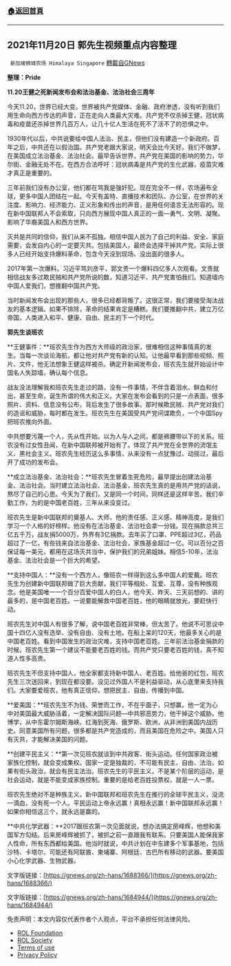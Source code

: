 ###  [:house:返回首頁](https://github.com/ourhimalayas/txt)
---


## 2021年11月20日 郭先生视频重点内容整理
` 新加坡狮城农场 Himalaya Singapore` [轉載自GNews](https://gnews.org/zh-hans/1713955/)

**整理：Pride**

**11.20王健之死新闻发布会和法治基金、法治社会三周年**

今天11.20，世界已经大变。世界被共产党媒体、金融、政府渗透，没有听到我们用生命向西方传达的声音，正在走向人类最大灾难。共产党不仅杀掉王健，冠状病毒和疫苗还杀掉世界几百万人，让几十亿人生活在死不了活不了的恐惧之中。

1930年代以后，中共说要给中国人法治、民主，但他们没有建造一个新政府。百年之后，中共还在以假治国。共产党老跟大家说，明天会比今天好。我们不做梦，在美国成立法治基金、法治社会。最早告诉世界，共产党在美国的影响的势力，华尔街、金融无处不在。在西方合法呼吁：冠状病毒是共产党的生化武器，疫苗灾难才真正是重要的。

三年前我们没有办公室，他们都在骂我是强奸犯。现在完全不一样，农场遍布全球，更多中国人团结在一起。今天有盖特、直播技术和团队、办公室，在世界的关注度、影响力、经济能力、正义形象和传出的声音，是用任何语言无法形容的。现在新中国联邦人不会索取，只向西方展现中国人真正的一面—勇气、文明、凝聚。影响了华裔美国人和西方世界。

灭共是共同的信仰，我们从来不孤独。相信中国人民为了自己的利益、安全、家庭需要，会发自内心的一定要灭共。包括美国人，最终会选择干掉共产党。实际上很多人已经开始支持爆料革命，包含今天没到现场、没出面的很多人。

2017年第一次爆料。习近平骂刘彦平，郭文贵一个爆料四亿多人次观看。文贵就相信战友多过欺民贼和共产党所说的数，知道习近平、共产党害怕我们。知道墙内中国人爱我们，想推翻中国共产党。

当时新闻发布会出现的那些人，很多已经都背叛了。这很正常，我们要接受淘汰战友的基本逻辑。如果不排除，革命的结果肯定是糟糕。我们要推翻中共，建立万亿帝国，人类进入和平、健康、自由、民主的下一个时代。

**郭先生谈班农**

**王健事件：**班农先生作为西方大师级的政治家，很难相信这种事情真的发生。当每一次谈论海航，都让他对共产党有新的认知。让他最早看到那些视频、照片、文件，他无法想象王健这样被杀。确定开新闻发布会，班农先生就开始设计中国名人失踪墙，确认每个信息。

战友没法理解我和班农先生走过的路，没有一件事情，不伴含着泪水、鲜血和付出，甚至生命，诞生所谓的伟大和正义。大家在发布会看到的只是一点表面，很多照片、资料、信息没有公布，背后发生了很多故事。那时候欺民贼、共产党对我们的造谣和威胁，每时都在发生。班农先生在美国受共产党间谍欺负，一个中国Spy把班农推向外面。

中共想要污蔑一个人，先从性开始。以为人与人之间，都是裤腰带以下的关系。班农没有过女性丑闻，在新中国联邦被开始有了。体现了共产党在全世界的流氓主义、黑社会主义。班农先生经历这么多事情，从来没有一点犹豫过、动摇过，最后开了成功的发布会。

**成立法治基金、法治社会：**班农先生冒着生死危险，最早提出创建法治基金、法治社会。当时建立法治社会、法治基金，班农先生真的是用共产党的话说，熬尽了自己的心思。今天为了我们，又是同一个时间，同样还是这样辛苦。我们辛勤工作，为的是中国老百姓，三年从来没变过。

班农先生是新中国联邦的奠基人、大师，他的责任感、正义感、精神高度，是我们学习一个人格的好榜样。他没有在法治基金、法治社会拿一分钱。现在捐款总共三亿五千万，战友捐5000万，外界有3亿捐款。去年买了口罩、PPE超过3亿，药品超过了一亿，有些钱来自法治基金、法治社会，家族基金超过一亿。可以百分之百保证每一美元，都用在这场灭共当中，保护我们的兄弟姐妹。相信5-10年，法治基金、法治社会是一个巨大的希望。

**支持中国人：**没有一个西方人，像班农一样得到这么多中国人的爱戴。班农先生为创建新中国联邦做了巨大贡献，我们平等相处、互爱、互尊，没有种族观念。他是美国唯一一个百分百爱中国人的白人，他今天、昨天、三天前想的、讲的最多的，是中国老百姓。一说要能解救中国老百姓，他的眼睛就放光，要赶快行动。

班农先生对中国人有很多了解，说中国老百姓非常棒，但太苦了。他说不可思议中国十四亿人没有选举、没有自由、没有土地。在船上呆的120天，他最多关心的是中国老百姓。看到中国发生的政治灾难，支持中国老百姓。三年前法治基金捐款的时候，班农先生第一个建议不能要老百姓的钱。而共产党只要老百姓的钱，真不知道人性多高贵。

班农先生不但支持中国人，他全家都支持新中国人、老百姓。给他爸的红包，班农先生三次送回来，到现在都没要。没见过外国人不是利益驱动，从心底里来支持我们。大家要爱班农，他有真正信仰，想把民主、自由，传播到中国。

**爱美国：**班农先生不为钱、荣誉而工作，不在乎面子，只想赢。他一定为心中对美国最大威胁活着，一定解决国际问题—中共邪恶势力，他干掉这个威胁。他博学，从中东霍尔姆斯海峡、红海到死海、俄罗斯、欧洲，从非洲到美国内战历史。同意美国所有问题，很多都是共产党造成的，而且美国在危险之中。美国人只有灭共，才能解决美国的问题。

**创建平民主义：**第一次见班农就谈到中共政客、街头运动。任何国家政治被家族化控制，就会变成集权。国家一定是独裁的，不可能有民主、自由、法治。如果有街头政治，就会有民主法治。班农先生的平民主义，不是某个阶层的运动，是社会运动，就是不能变成家族控制。重要的是给老百姓投票权，就是一人一票。

班农先生绝对不是种族主义，新中国联邦和班农先生在推行的全球平民主义，没流一滴血，没有死一个人。平民运动上帝永远赢！真相永远赢！新中国联邦永远赢！如果你相信这三个，就永远是赢的。

**中共化学武器：**2017跟班农第一次见面就说，想办法搞定房峰辉，他想和美国军方勾结。后来房峰辉被抓了，被抓之前一直跟我有联系。只要美国人能保我家人性命，所有东西都给美国。他当时就说，中共计划在中东建多个军事基地，包括沙特、卡塔尔，可能还有阿联酋、柬埔寨、阿根廷、古巴所有移动的武器。要美国小心化学武器、生物武器。

文字版链接：[https://gnews.org/zh-hans/1688366/](https://gnews.org/zh-hans/1688366/)

文字版链接：[https://gnews.org/zh-hans/1684944/](https://gnews.org/zh-hans/1684944/)

 

免责声明：本文内容仅代表作者个人观点，平台不承担任何法律风险。

- [ROL Foundation](https://rolfoundation.org/)
- [ROL Society](https://rolsociety.org/)
- [Terms of use](https://gnews.org/terms-of-use-3/)
- [Privacy Policy](https://gnews.org/privacy-policy/)
